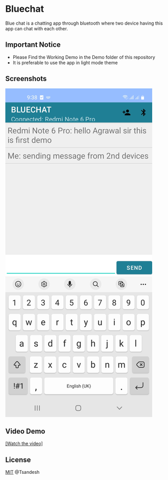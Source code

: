 
# Bluechat

Blue chat is a chatting app through bluetooth where two device having this app can chat with each other.




## Important Notice

 - Please Find the Working Demo in the Demo folder of this repository
 - It is preferable to use the app in light mode theme


## Screenshots

![alt text](https://raw.githubusercontent.com/Tsandesh/BlueChat/main/Demo%20file/demo.jpg)

## Video Demo
[[Watch the video]](https://github.com/Tsandesh/BlueChat/blob/main/Demo%20file/demo%20video.mp4?raw=true)



## License

[MIT](https://choosealicense.com/licenses/mit/)
 @Tsandesh

